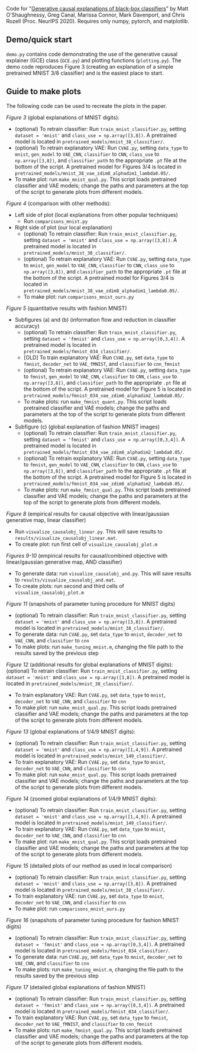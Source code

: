 Code for "[Generative causal explanations of black-box classifiers](https://arxiv.org/abs/2006.13913)" by Matt O'Shaughnessy, Greg Canal, Marissa Connor, Mark Davenport, and Chris Rozell (Proc. NeurIPS 2020). Requires only numpy, pytorch, and matplotlib.

## Demo/quick start
`demo.py` contains code demonstrating the use of the generative causal explainer (GCE) class (`GCE.py`) and plotting functions (`plotting.py`). The demo code reproduces Figure 3 (creating an explanation of a simple pretrained MNIST 3/8 classifier) and is the easiest place to start.

## Guide to make plots
The following code can be used to recreate the plots in the paper.

*Figure 3* (global explanations of MNIST digits):
- (optional) To retrain classifier: Run `train_mnist_classifier.py`, setting `dataset = 'mnist'` and `class_use = np.array([3,8])`. A pretrained model is located in `pretrained_models/mnist_38_classifier/`.
- (optional) To retrain explanatory VAE: Run `CVAE.py`, setting `data_type` to `mnist`, `gen_model` to `VAE_CNN`, `classifier` to `CNN`, `class_use` to `np.array([3,8])`, and `classifier_path` to the appropriate `.pt` file at the bottom of the script. A pretrained model for Figures 3/4 is located in `pretrained_models/mnist_38_vae_zdim8_alphadim1_lambda0.05/`.
- To make plot: run `make_mnist_qual.py`. This script loads pretrained classifier and VAE models; change the paths and parameters at the top of the script to generate plots from different models.

*Figure 4* (comparison with other methods):
- Left side of plot (local explanations from other popular techniques)
   - Run `comparisons_mnist.py`
- Right side of plot (our local explanation)
   - (optional) To retrain classifier: Run `train_mnist_classifier.py`, setting `dataset = 'mnist'` and `class_use = np.array([3,8])`. A pretrained model is located in `pretrained_models/mnist_38_classifier/`.
   - (optional) To retrain explanatory VAE: Run `CVAE.py`, setting `data_type` to `mnist`, `gen_model` to `VAE_CNN`, `classifier` to `CNN`, `class_use` to `np.array([3,8])`, and `classifier_path` to the appropriate `.pt` file at the bottom of the script. A pretrained model for Figures 3/4 is located in `pretrained_models/mnist_38_vae_zdim8_alphadim1_lambda0.05/`.
   - To make plot: run `comparisons_mnist_ours.py`

*Figure 5* (quantitative results with fashion MNIST)
 - Subfigures (a) and (b) (information flow and reduction in classifier accuracy)
   - (optional) To retrain classifier: Run `train_mnist_classifier.py`, setting `dataset = 'fmnist'` and `class_use = np.array([0,3,4])`. A pretrained model is located in `pretrained_models/fmnist_034_classifier/`.
   - [OLD] To train explanatory VAE: Run `CVAE.py`, set `data_type` to `fmnist`, `decoder_net` to `VAE_fMNIST`, and `classifier` to `cnn_fmnist`
   - (optional) To retrain explanatory VAE: Run `CVAE.py`, setting `data_type` to `fmnist`, `gen_model` to `VAE_CNN`, `classifier` to `CNN`, `class_use` to `np.array([3,8])`, and `classifier_path` to the appropriate `.pt` file at the bottom of the script. A pretrained model for Figure 5 is located in `pretrained_models/fmnist_034_vae_zdim6_alphadim2_lambda0.05/`.
   - To make plots: run `make_fmnist_quant.py`. This script loads pretrained classifier and VAE models; change the paths and parameters at the top of the script to generate plots from different models.
 - Subfigure (c) (global explanation of fashion MNIST images)
   - (optional) To retrain classifier: Run `train_mnist_classifier.py`, setting `dataset = 'fmnist'` and `class_use = np.array([0,3,4])`. A pretrained model is located in `pretrained_models/fmnist_034_vae_zdim6_alphadim2_lambda0.05/`.
   - (optional) To retrain explanatory VAE: Run `CVAE.py`, setting `data_type` to `fmnist`, `gen_model` to `VAE_CNN`, `classifier` to `CNN`, `class_use` to `np.array([3,8])`, and `classifier_path` to the appropriate `.pt` file at the bottom of the script. A pretrained model for Figure 5 is located in `pretrained_models/fmnist_034_vae_zdim6_alphadim2_lambda0.05/`.
   - To make plots: run `make_fmnist_qual.py`. This script loads pretrained classifier and VAE models; change the paths and parameters at the top of the script to generate plots from different models.
   
*Figure 8* (empirical results for causal objective with linear/gaussian generative map, linear classifier)
 - Run `visualize_causalobj_linear.py`. This will save results to `results/visualize_causalobj_linear.mat`.
 - To create plot: run first cell of `visualize_causalobj_plot.m`

*Figures 9-10* (empirical results for causal/combined objective with linear/gaussian generative map, AND classifier)
 - To generate data: run `visualize_causalobj_and.py`. This will save results to `results/visualize_causalobj_and.mat`.
 - To create plots: run second and third cells of `visualize_causalobj_plot.m`

*Figure 11* (snapshots of parameter tuning procedure for MNIST digits)
- (optional) To retrain classifier: Run `train_mnist_classifier.py`, setting `dataset = 'mnist'` and `class_use = np.array([3,8])`. A pretrained model is located in `pretrained_models/mnist_38_classifier/`.
- To generate data: run `CVAE.py`, set `data_type` to `mnist`, `decoder_net` to `VAE_CNN`, and `classifier` to `cnn`
- To make plots: run `make_tuning_mnist.m`, changing the file path to the results saved by the previous step

*Figure 12* (additional results for global explanations of MNIST digits):
(optional) To retrain classifier: Run `train_mnist_classifier.py`, setting `dataset = 'mnist'` and `class_use = np.array([3,8])`. A pretrained model is located in `pretrained_models/mnist_38_classifier/`.
- To train explanatory VAE: Run `CVAE.py`, set `data_type` to `mnist`, `decoder_net` to `VAE_CNN`, and `classifier` to `cnn`
- To make plot: run `make_mnist_qual.py`. This script loads pretrained classifier and VAE models; change the paths and parameters at the top of the script to generate plots from different models. 

*Figure 13* (global explanations of 1/4/9 MNIST digits):
- (optional) To retrain classifier: Run `train_mnist_classifier.py`, setting `dataset = 'mnist'` and `class_use = np.array([1,4,9])`. A pretrained model is located in `pretrained_models/mnist_149_classifier/`.
- To train explanatory VAE: Run `CVAE.py`, set `data_type` to `mnist`, `decoder_net` to `VAE_CNN`, and `classifier` to `cnn`
- To make plot: run `make_mnist_qual.py`. This script loads pretrained classifier and VAE models; change the paths and parameters at the top of the script to generate plots from different models. 

*Figure 14* (zoomed global explanations of 1/4/9 MNIST digits):
- (optional) To retrain classifier: Run `train_mnist_classifier.py`, setting `dataset = 'mnist'` and `class_use = np.array([1,4,9])`. A pretrained model is located in `pretrained_models/mnist_149_classifier/`.
- To train explanatory VAE: Run `CVAE.py`, set `data_type` to `mnist`, `decoder_net` to `VAE_CNN`, and `classifier` to `cnn`
- To make plot: run `make_mnist_qual.py`. This script loads pretrained classifier and VAE models; change the paths and parameters at the top of the script to generate plots from different models. 

*Figure 15* (detailed plots of our method as used in local comparison)
- (optional) To retrain classifier: Run `train_mnist_classifier.py`, setting `dataset = 'mnist'` and `class_use = np.array([3,8])`. A pretrained model is located in `pretrained_models/mnist_38_classifier/`.
- To train explanatory VAE: run `CVAE.py`, set `data_type` to `mnist`, `decoder_net` to `VAE_CNN`, and `classifier` to `cnn`
- To make plot: run `comparisons_mnist_ours.py`

*Figure 16* (snapshots of parameter tuning procedure for fashion MNIST digits)
- (optional) To retrain classifier: Run `train_mnist_classifier.py`, setting `dataset = 'fmnist'` and `class_use = np.array([0,3,4])`. A pretrained model is located in `pretrained_models/fmnist_034_classifier/`.
- To generate data: run `CVAE.py`, set `data_type` to `mnist`, `decoder_net` to `VAE_CNN`, and `classifier` to `cnn`
- To make plots: run `make_tuning_mnist.m`, changing the file path to the results saved by the previous step

*Figure 17* (detailed global explanations of fashion MNIST)
- (optional) To retrain classifier: Run `train_mnist_classifier.py`, setting `dataset = 'fmnist'` and `class_use = np.array([0,3,4])`. A pretrained model is located in `pretrained_models/fmnist_034_classifier/`.
- To train explanatory VAE: Run `CVAE.py`, set `data_type` to `fmnist`, `decoder_net` to `VAE_fMNIST`, and `classifier` to `cnn_fmnist`
- To make plots: run `make_fmnist_qual.py`. This script loads pretrained classifier and VAE models; change the paths and parameters at the top of the script to generate plots from different models.